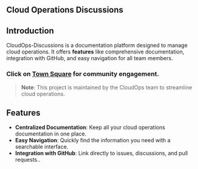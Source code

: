## Cloud Operations Discussions
## Introduction

CloudOps-Discussions is a documentation platform designed to manage cloud operations. It offers **features** like comprehensive documentation, integration with GitHub, and easy navigation for all team members.
### Click on [Town Square](https://github.com/vchinnap/CloudOps-Confluence/discussions) for community engagement.

> **Note**: This project is maintained by the CloudOps team to streamline cloud operations.

## Features

- **Centralized Documentation**: Keep all your cloud operations documentation in one place.
- **Easy Navigation**: Quickly find the information you need with a searchable interface.
- **Integration with GitHub**: Link directly to issues, discussions, and pull requests..


